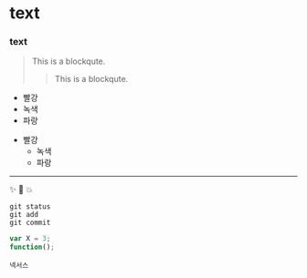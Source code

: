 # text
### text

> This is a blockqute.
>> This is a blockqute.

* 빨강
* 녹색
* 파랑

- 빨강
  - 녹색
  - 파랑
***
:sparkles: :camel: :boom:

```
git status
git add
git commit
```
```javascript
var X = 3;
function();
```


```
넥서스
```
